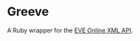 # Greeve

A Ruby wrapper for the [EVE Online XML API](https://eveonline-third-party-documentation.readthedocs.io/en/latest/xmlapi/index.html).
